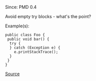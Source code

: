 Since: PMD 0.4

Avoid empty try blocks - what's the point?

Example(s):
```
public class Foo {
 public void bar() {
  try {
  } catch (Exception e) {
    e.printStackTrace();
  }
 }
}
```

[Source](https://pmd.github.io/pmd-5.6.1/pmd-java/rules/java/empty.html#EmptyTryBlock)
